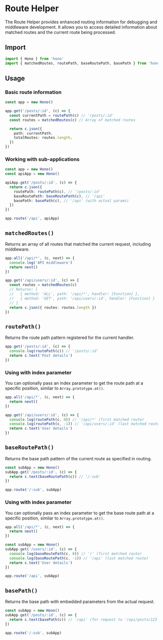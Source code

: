 # Route Helper

The Route Helper provides enhanced routing information for debugging and middleware development. It allows you to access detailed information about matched routes and the current route being processed.

## Import

```ts
import { Hono } from 'hono'
import { matchedRoutes, routePath, baseRoutePath, basePath } from 'hono/route'
```

## Usage

### Basic route information

```ts
const app = new Hono()

app.get('/posts/:id', (c) => {
  const currentPath = routePath(c) // '/posts/:id'
  const routes = matchedRoutes(c) // Array of matched routes

  return c.json({
    path: currentPath,
    totalRoutes: routes.length,
  })
})
```

### Working with sub-applications

```ts
const app = new Hono()
const apiApp = new Hono()

apiApp.get('/posts/:id', (c) => {
  return c.json({
    routePath: routePath(c), // '/posts/:id'
    baseRoutePath: baseRoutePath(c), // '/api'
    basePath: basePath(c), // '/api' (with actual params)
  })
})

app.route('/api', apiApp)
```

## `matchedRoutes()`

Returns an array of all routes that matched the current request, including middleware.

```ts
app.all('/api/*', (c, next) => {
  console.log('API middleware')
  return next()
})

app.get('/api/users/:id', (c) => {
  const routes = matchedRoutes(c)
  // Returns: [
  //   { method: 'ALL', path: '/api/*', handler: [Function] },
  //   { method: 'GET', path: '/api/users/:id', handler: [Function] }
  // ]
  return c.json({ routes: routes.length })
})
```

## `routePath()`

Returns the route path pattern registered for the current handler.

```ts
app.get('/posts/:id', (c) => {
  console.log(routePath(c)) // '/posts/:id'
  return c.text('Post details')
})
```

### Using with index parameter

You can optionally pass an index parameter to get the route path at a specific position, similar to `Array.prototype.at()`.

```ts
app.all('/api/*', (c, next) => {
  return next()
})

app.get('/api/users/:id', (c) => {
  console.log(routePath(c, 0)) // '/api/*' (first matched route)
  console.log(routePath(c, -1)) // '/api/users/:id' (last matched route)
  return c.text('User details')
})
```

## `baseRoutePath()`

Returns the base path pattern of the current route as specified in routing.

```ts
const subApp = new Hono()
subApp.get('/posts/:id', (c) => {
  return c.text(baseRoutePath(c)) // '/:sub'
})

app.route('/:sub', subApp)
```

### Using with index parameter

You can optionally pass an index parameter to get the base route path at a specific
position, similar to `Array.prototype.at()`.

```ts
app.all('/api/*', (c, next) => {
  return next()
})

const subApp = new Hono()
subApp.get('/users/:id', (c) => {
  console.log(baseRoutePath(c, 0)) // '/' (first matched route)
  console.log(baseRoutePath(c, -1)) // '/api' (last matched route)
  return c.text('User details')
})

app.route('/api', subApp)
```

## `basePath()`

Returns the base path with embedded parameters from the actual request.

```ts
const subApp = new Hono()
subApp.get('/posts/:id', (c) => {
  return c.text(basePath(c)) // '/api' (for request to '/api/posts/123')
})

app.route('/:sub', subApp)
```
